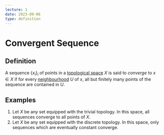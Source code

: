 ```yaml
---
lecture: 1
date: 2023-09-06
type: definition
---
```

# Convergent Sequence
## Definition
A sequence $\left\{x_{i}\right\}_{i}$ of points in a [topological space](topological_space) $X$ is said to *converge* to $x \in X$ if for every [neighbourhood](neighbourhood) $U$ of $x$, all but finitely many points of the sequence are contained in $U$.
## Examples
1. Let $X$ be any set equipped with the trivial topology. In this space, all sequences converge to all points of $X$.
2. Let $X$ be any set equipped with the discrete topology. In this space, only sequences which are eventually constant converge.
